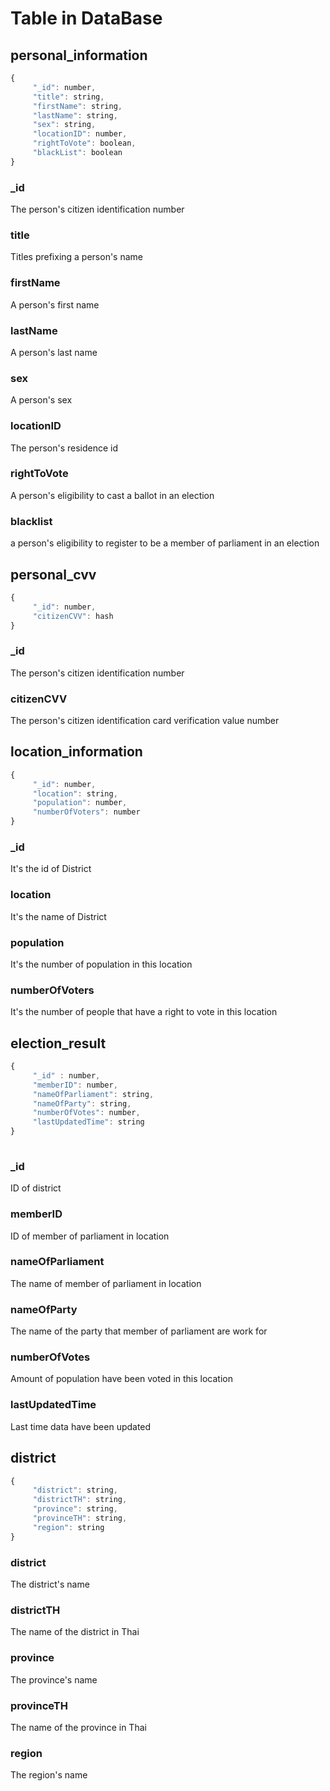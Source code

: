 # Table in DataBase

## personal_information

```js
{
     "_id": number,
     "title": string,
     "firstName": string,
     "lastName": string,
     "sex": string,
     "locationID": number,
     "rightToVote": boolean,
     "blackList": boolean
}
```
### _id
The person's citizen identification number

### title
Titles prefixing a person's name

### firstName
A person's first name

### lastName
A person's last name

### sex
A person's sex

### locationID
The person's residence id

### rightToVote
A person's eligibility to cast a ballot in an election

### blacklist
a person's eligibility to register to be a member of parliament in an election

## personal_cvv

```js
{
     "_id": number,
     "citizenCVV": hash
}
```

### _id
The person's citizen identification number

### citizenCVV
The person's citizen identification card verification value number

## location_information

```js
{
     "_id": number, 
     "location": string,
     "population": number,
     "numberOfVoters": number
}
```

### _id
It's the id of District

### location
It's the name of District

### population
It's the number of population in this location

### numberOfVoters
It's the number of people that have a right to vote in this location

## election_result

```js
{
     "_id" : number,
     "memberID": number,
     "nameOfParliament": string,
     "nameOfParty": string,
     "numberOfVotes": number,
     "lastUpdatedTime": string
}
     
```

### _id
ID of district

### memberID
ID of member of parliament in location

### nameOfParliament
The name of member of parliament in location

### nameOfParty
The name of the party that member of parliament are work for

### numberOfVotes
Amount of population have been voted in this location

### lastUpdatedTime
Last time data have been updated 

## district

```js
{
     "district": string,
     "districtTH": string,
     "province": string,
     "provinceTH": string,
     "region": string
}
```

### district
The district's name

### districtTH
The name of the district in Thai

### province
The province's name

### provinceTH
The name of the province in Thai

### region
The region's name